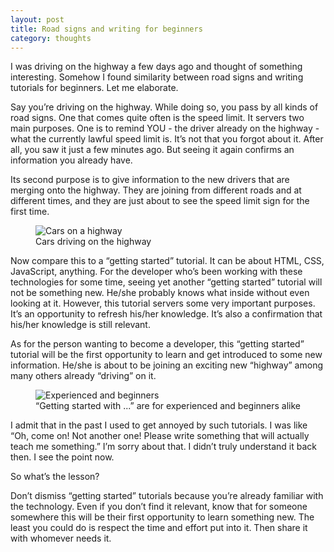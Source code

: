 ```yaml
---
layout: post
title: Road signs and writing for beginners
category: thoughts
---
```


I was driving on the highway a few days ago and thought of something interesting. Somehow I found similarity between road signs and writing tutorials for beginners. Let me elaborate.

Say you’re driving on the highway. While doing so, you pass by all kinds of road signs. One that comes quite often is the speed limit. It servers two main purposes. One is to remind YOU - the driver already on the highway - what the currently lawful speed limit is. It’s not that you forgot about it. After all, you saw it just a few minutes ago. But seeing it again confirms an information you already have.

Its second purpose is to give information to the new drivers that are merging onto the highway. They are joining from different roads and at different times, and they are just about to see the speed limit sign for the first time.

<figure>
  <img src="/assets/img/2020/06/18/cars-on-a-highway.jpg" alt="Cars on a highway">
  <figcaption>Cars driving on the highway</figcaption>
</figure>

Now compare this to a “getting started” tutorial. It can be about HTML, CSS, JavaScript, anything. For the developer who’s been working with these technologies for some time, seeing yet another “getting started” tutorial will not be something new. He/she probably knows what inside without even looking at it. However, this tutorial servers some very important purposes. It’s an opportunity to refresh his/her knowledge. It’s also a confirmation that his/her knowledge is still relevant.

As for the person wanting to become a developer, this “getting started” tutorial will be the first opportunity to learn and get introduced to some new information. He/she is about to be joining an exciting new “highway” among many others already “driving” on it.

<figure>
  <img src="/assets/img/2020/06/18/people-experienced-and-beginners.jpg" alt="Experienced and beginners">
  <figcaption>“Getting started with ...” are for experienced and beginners alike</figcaption>
</figure>

I admit that in the past I used to get annoyed by such tutorials. I was like “Oh, come on! Not another one! Please write something that will actually teach me something.” I’m sorry about that. I didn’t truly understand it back then. I see the point now.

So what’s the lesson?

Don’t dismiss “getting started” tutorials because you’re already familiar with the technology. Even if you don’t find it relevant, know that for someone somewhere this will be their first opportunity to learn something new. The least you could do is respect the time and effort put into it. Then share it with whomever needs it.

